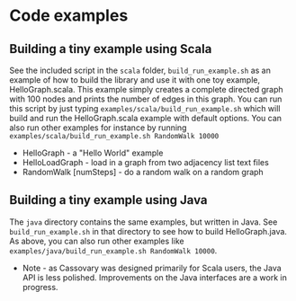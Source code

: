# Code examples

## Building a tiny example using Scala
See the included script in the ```scala``` folder, ```build_run_example.sh``` as an
example of how to build the library and use it with one toy example, HelloGraph.scala.
This example simply creates a complete directed graph with 100 nodes and prints the number
of edges in this graph. You can run this script by just typing ```examples/scala/build_run_example.sh```
which will build and run the HelloGraph.scala example with default options. You can also run
other examples for instance by running ```examples/scala/build_run_example.sh RandomWalk 10000```

* HelloGraph - a "Hello World" example
* HelloLoadGraph - load in a graph from two adjacency list text files
* RandomWalk [numSteps] - do a random walk on a random graph

## Building a tiny example using Java
The ```java``` directory contains the same examples, but written in Java. See ```build_run_example.sh```
in that directory to see how to build HelloGraph.java. As above, you can also run other examples like
```examples/java/build_run_example.sh RandomWalk 10000```.

* Note - as Cassovary was designed primarily for Scala users, the Java API is less polished. Improvements
on the Java interfaces are a work in progress.